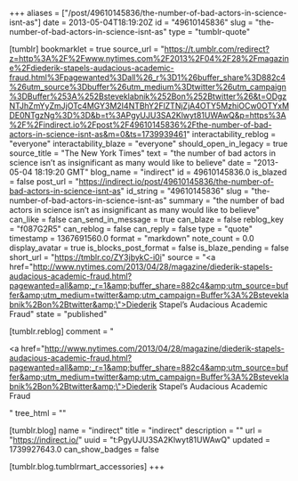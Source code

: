 +++
aliases = ["/post/49610145836/the-number-of-bad-actors-in-science-isnt-as"]
date = 2013-05-04T18:19:20Z
id = "49610145836"
slug = "the-number-of-bad-actors-in-science-isnt-as"
type = "tumblr-quote"

[tumblr]
bookmarklet = true
source_url = "https://t.umblr.com/redirect?z=http%3A%2F%2Fwww.nytimes.com%2F2013%2F04%2F28%2Fmagazine%2Fdiederik-stapels-audacious-academic-fraud.html%3Fpagewanted%3Dall%26_r%3D1%26buffer_share%3D882c4%26utm_source%3Dbuffer%26utm_medium%3Dtwitter%26utm_campaign%3DBuffer%253A%252Bsteveklabnik%252Bon%252Btwitter%26&t=ODgzNTJhZmYyZmJjOTc4MGY3M2I4NTBhY2FlZTNjZjA4OTY5MzhiOCw0OTYxMDE0NTgzNg%3D%3D&b=t%3APgyUJU3SA2Klwyt81UWAwQ&p=https%3A%2F%2Findirect.io%2Fpost%2F49610145836%2Fthe-number-of-bad-actors-in-science-isnt-as&m=0&ts=1739939461"
interactability_reblog = "everyone"
interactability_blaze = "everyone"
should_open_in_legacy = true
source_title = "The New York Times"
text = "the number of bad actors in science isn’t as insignificant as many would like to believe"
date = "2013-05-04 18:19:20 GMT"
blog_name = "indirect"
id = 49610145836.0
is_blazed = false
post_url = "https://indirect.io/post/49610145836/the-number-of-bad-actors-in-science-isnt-as"
id_string = "49610145836"
slug = "the-number-of-bad-actors-in-science-isnt-as"
summary = "the number of bad actors in science isn’t as insignificant as many would like to believe"
can_like = false
can_send_in_message = true
can_blaze = false
reblog_key = "f087G2R5"
can_reblog = false
can_reply = false
type = "quote"
timestamp = 1367691560.0
format = "markdown"
note_count = 0.0
display_avatar = true
is_blocks_post_format = false
is_blaze_pending = false
short_url = "https://tmblr.co/ZY3jbykC-i0i"
source = "<a href=\"http://www.nytimes.com/2013/04/28/magazine/diederik-stapels-audacious-academic-fraud.html?pagewanted=all&amp;_r=1&amp;buffer_share=882c4&amp;utm_source=buffer&amp;utm_medium=twitter&amp;utm_campaign=Buffer%3A%2Bsteveklabnik%2Bon%2Btwitter&amp;\">Diederik Stapel’s Audacious Academic Fraud</a>"
state = "published"

[tumblr.reblog]
comment = "<p><a href=\"http://www.nytimes.com/2013/04/28/magazine/diederik-stapels-audacious-academic-fraud.html?pagewanted=all&amp;_r=1&amp;buffer_share=882c4&amp;utm_source=buffer&amp;utm_medium=twitter&amp;utm_campaign=Buffer%3A%2Bsteveklabnik%2Bon%2Btwitter&amp;\">Diederik Stapel’s Audacious Academic Fraud</a></p>"
tree_html = ""

[tumblr.blog]
name = "indirect"
title = "indirect"
description = ""
url = "https://indirect.io/"
uuid = "t:PgyUJU3SA2Klwyt81UWAwQ"
updated = 1739927643.0
can_show_badges = false

[tumblr.blog.tumblrmart_accessories]
+++
